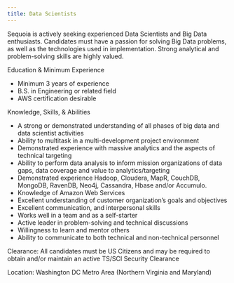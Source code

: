 ```yaml
---
title: Data Scientists
---
```


Sequoia is actively seeking experienced Data Scientists and Big Data enthusiasts. Candidates must have a passion for solving Big Data problems, as well as the technologies used in implementation. Strong analytical and problem-solving skills are highly valued.

Education & Minimum Experience

 -	Minimum 3 years of experience
 -	B.S. in Engineering or related field
 -	AWS certification desirable

Knowledge, Skills, & Abilities

 -	A strong or demonstrated understanding of all phases of big data and data scientist activities
 -	Ability to multitask in a multi-development project environment
 -	Demonstrated experience with massive analytics and the aspects of technical targeting
 - 	Ability to perform data analysis to inform mission organizations of data gaps, data coverage and value to analytics/targeting
 -	Demonstrated experience Hadoop, Cloudera, MapR, CouchDB, MongoDB, RavenDB, Neo4j, Cassandra, Hbase and/or Accumulo.
 - 	Knowledge of Amazon Web Services
 -	Excellent understanding of customer organization’s goals and objectives
 -	Excellent communication, and interpersonal skills
 -	Works well in a team and as a self-starter
 -	Active leader in problem-solving and technical discussions
 -	Willingness to learn and mentor others
 -	Ability to communicate to both technical and non-technical personnel

Clearance:
All candidates must be US Citizens and may be required to obtain and/or maintain an active TS/SCI Security Clearance

Location:
Washington DC Metro Area (Northern Virginia and Maryland)